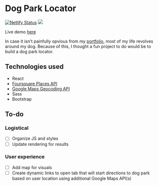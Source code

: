 # Dog Park Locator

[![Netlify Status](https://api.netlify.com/api/v1/badges/7badc39f-62c4-4c18-9888-abedc8474230/deploy-status)](https://app.netlify.com/sites/dog-parks/deploys)
<a href="https://codeclimate.com/github/geraldbcastillo/dog-parks/maintainability"><img src="https://api.codeclimate.com/v1/badges/42dab2b6d4d46839e9c2/maintainability" /></a>

Live demo [here](https://dog-parks.geraldbcastillo.com)

In case it isn't painfully opvious from my [portfolio](https://geraldbcastillo.com), most of my life revolves around my dog.
Because of this, I thought a fun project to do would be to build a dog park locator.


## Technologies used
* React
* [Foursquare Places API](https://developer.foursquare.com/places-api)
* [Google Maps Geocoding API](https://developers.google.com/maps/documentation/geocoding/start)
* Sass
* Bootstrap

## To-do
### Logistical
- [ ] Organize JS and styles
- [ ] Update rendering for results

### User experience
- [ ] Add map for visuals
- [ ] Create dynamic links to open tab that will start directions to dog park based on user location using additional Google Maps API(s)

